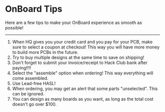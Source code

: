 # OnBoard Tips

Here are a few tips to make your OnBoard experience as smooth as possible!

---

1. When HQ gives you your credit card and you pay for your PCB, make sure to select a coupon at checkout! This way you will have more money to build more PCBs in the future.
2. Try to buy multiple designs at the same time to save on shipping!
3. Don't forget to submit your invoice/receipt to Hack Club bank after paying!!!!
4. Select the "assemble" option when ordering! This way everything will come assembled.
5. Use Lead-free HASL!
6. When ordering, you may get an alert that some parts "unselected". This can be ignored.
7. You can design as many boards as you want, as long as the total cost doesn't go over $100.
